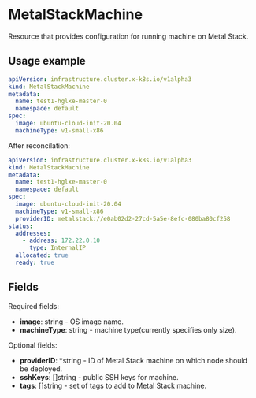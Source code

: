 # MetalStackMachine

Resource that provides configuration for running machine on Metal Stack.

## Usage example

```yaml
apiVersion: infrastructure.cluster.x-k8s.io/v1alpha3
kind: MetalStackMachine
metadata:
  name: test1-hglxe-master-0
  namespace: default
spec:
  image: ubuntu-cloud-init-20.04
  machineType: v1-small-x86
```

After reconcilation:
```yaml
apiVersion: infrastructure.cluster.x-k8s.io/v1alpha3
kind: MetalStackMachine
metadata:
  name: test1-hglxe-master-0
  namespace: default
spec:
  image: ubuntu-cloud-init-20.04
  machineType: v1-small-x86
  providerID: metalstack://e0ab02d2-27cd-5a5e-8efc-080ba80cf258
status:
  addresses:
    - address: 172.22.0.10
      type: InternalIP
  allocated: true
  ready: true
```

## Fields
Required fields:
- **image**: string - OS image name.
-	**machineType**: string - machine type(currently specifies only size).

Optional fields:
- **providerID**: *string - ID of Metal Stack machine on which node should be deployed.
- **sshKeys**: []string - public SSH keys for machine.
-	**tags**: []string - set of tags to add to Metal Stack machine.